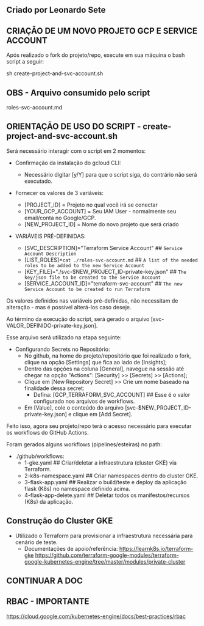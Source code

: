 ## Criado por Leonardo Sete ##
## CRIAÇÃO DE UM NOVO PROJETO GCP E SERVICE ACCOUNT ##
Após realizado o fork do projeto/repo, execute em sua máquina o bash script a seguir:

sh create-project-and-svc-account.sh
## OBS - Arquivo consumido pelo script ##
roles-svc-account.md

## ORIENTAÇÃO DE USO DO SCRIPT - create-project-and-svc-account.sh ##

Será necessário interagir com o script em 2 momentos:

- Confirmação da instalação do gcloud CLI:
    * Necessário digitar [y/Y] para que o script siga, do contrário não será executado.

- Fornecer os valores de 3 variáveis:

    * [PROJECT_ID] = Projeto no qual você irá se conectar
    * [YOUR_GCP_ACCOUNT] = Seu IAM User - normalmente seu email/conta no Google/GCP.
    * [NEW_PROJECT_ID] = Nome do novo projeto que será criado

- VARIÁVEIS PRÉ-DEFINIDAS:
    * [SVC_DESCRIPTION]="Terraform Service Account" ## `Service Account Description`
    * [LIST_ROLES]=`cat ./roles-svc-account.md` ## `A list of the needed roles to be added to the new Service Account`
    * [KEY_FILE]="./svc-$NEW_PROJECT_ID-private-key.json" ## `The key/json file to be created to the Service Account`
    * [SERVICE_ACCOUNT_ID]="terraform-svc-account" ## `The new Service Account to be created to run Terraform`

Os valores definidos nas variáveis pré-definidas, não necessitam de alteração - mas é possível alterá-los
caso deseje.

Ao término da execução do script, será gerado o arquivo [svc-VALOR_DEFINIDO-private-key.json].

Esse arquivo será utilizado na etapa seguinte:
- Configurando Secrets no Repositório:
    * No github, na home do projeto/repositório que foi realizado o fork, clique na opção [Settings] que fica ao lado de [Insights];
    * Dentro das opções na coluna [General], navegue na sessão até chegar na opção "Actions": [Security] >> [Secrets] >> [Actions];
    * Clique em [New Repository Secret] >> Crie um nome baseado na finalidade dessa secret:
        - Defina: [GCP_TERRAFORM_SVC_ACCOUNT] ## Esse é o valor configurado nos arquivos de workflows.
    * Em [Value], cole o conteúdo do arquivo [svc-$NEW_PROJECT_ID-private-key.json] e clique em [Add Secret].

Feito isso, agora seu projeto/repo terá o acesso necessário para executar os workflows do GitHub Actions.

Foram gerados alguns workflows (pipelines/esteiras) no path:
-  ./github/workflows:
    * 1-gke.yaml ## Criar/deletar a infraestrutura (cluster GKE) via Terraform.
    * 2-k8s-namespace.yaml ## Criar namespaces dentro do cluster GKE.
    * 3-flask-app.yaml ## Realizar o build/teste e deploy da aplicação flask (K8s) no namespace definido acima.
    * 4-flask-app-delete.yaml ## Deletar todos os manifestos/recursos (K8s) da aplicação.


## Construção do Cluster GKE ##
- Utilizado o Terraform para provisionar a infraestrutura necessária para cenário de teste.
    * Documentações de apoio/referência: 
        https://learnk8s.io/terraform-gke
        https://github.com/terraform-google-modules/terraform-google-kubernetes-engine/tree/master/modules/private-cluster
        

##
## CONTINUAR A DOC ##
##
## RBAC - IMPORTANTE ##
https://cloud.google.com/kubernetes-engine/docs/best-practices/rbac